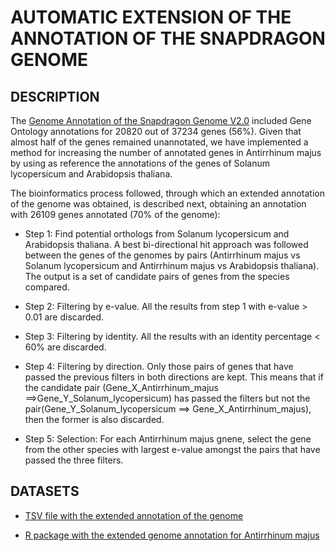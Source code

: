 
#  AUTOMATIC EXTENSION OF THE ANNOTATION OF THE SNAPDRAGON GENOME

##  DESCRIPTION 

The [Genome Annotation of the Snapdragon Genome V2.0](http://bioinfo.sibs.ac.cn/Am/download_v2.php) included Gene Ontology annotations for 20820 out of 37234 genes (56%). Given that almost half of the genes remained unannotated, we have implemented a method for increasing the number of annotated genes in Antirrhinum majus by using as reference the annotations of the genes of Solanum lycopersicum and Arabidopsis thaliana.

The bioinformatics process followed, through which an extended annotation of the genome was obtained, is described next, obtaining an annotation with 26109 genes annotated (70% of the genome):

- Step 1: Find potential orthologs from Solanum lycopersicum and Arabidopsis thaliana. A best bi-directional hit approach was followed between the genes of the genomes by pairs (Antirrhinum majus vs Solanum lycopersicum and Antirrhinum majus vs Arabidopsis thaliana). The output is a set of candidate pairs of genes from the species compared.

- Step 2: Filtering by e-value. All the results from step 1 with e-value > 0.01 are discarded.

- Step 3: Filtering by identity. All the results with an identity percentage < 60% are discarded.

- Step 4: Filtering by direction. Only those pairs of genes that have passed the previous filters in both directions are kept. This means that if the candidate pair (Gene_X_Antirrhinum_majus ==>Gene_Y_Solanum_lycopersicum) has passed the filters but not the pair(Gene_Y_Solanum_lycopersicum ==> Gene_X_Antirrhinum_majus), then the former is also discarded.

- Step 5: Selection: For each Antirrhinum majus gnene, select the gene from the other species with largest e-value amongst the pairs that have passed the three filters.


##  DATASETS


- [TSV file with the extended annotation of the genome](./files/annotation.tsv)

- [R package with the extended genome annotation for Antirrhinum majus](./files/org.Amajus2.eg.db.zip)

